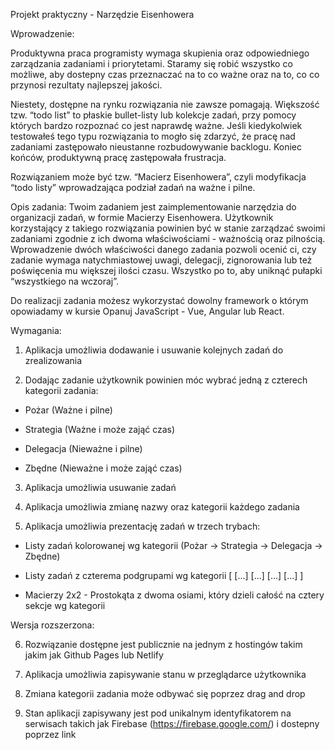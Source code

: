 Projekt praktyczny - Narzędzie Eisenhowera


Wprowadzenie:

Produktywna praca programisty wymaga skupienia oraz odpowiedniego zarządzania zadaniami i
priorytetami. Staramy się robić wszystko co możliwe, aby dostepny czas przeznaczać na to co ważne oraz
na to, co co przynosi rezultaty najlepszej jakości.


Niestety, dostępne na rynku rozwiązania nie zawsze pomagają. Większość tzw. “todo list” to płaskie
bullet-listy lub kolekcje zadań, przy pomocy których bardzo rozpoznać co jest naprawdę ważne. Jeśli
kiedykolwiek testowałeś tego typu rozwiązania to mogło się zdarzyć, że pracę nad zadaniami zastępowało
nieustanne rozbudowywanie backlogu. Koniec końców, produktywną pracę zastępowała frustracja.


Rozwiązaniem może być tzw. “Macierz Eisenhowera”, czyli modyfikacja “todo listy” wprowadzająca
podział zadań na ważne i pilne.


Opis zadania:
Twoim zadaniem jest zaimplementowanie narzędzia do organizacji zadań, w formie Macierzy Eisenhowera.
Użytkownik korzystający z takiego rozwiązania powinien być w stanie zarządzać swoimi zadaniami zgodnie z
ich dwoma właściwościami - ważnością oraz pilnością.
Wprowadzenie dwóch właściwości danego zadania
pozwoli ocenić ci, czy zadanie wymaga
natychmiastowej uwagi, delegacji, zignorowania
lub też poświęcenia mu większej ilości czasu.
Wszystko po to, aby uniknąć pułapki “wszystkiego
na wczoraj”.


Do realizacji zadania możesz wykorzystać dowolny
framework o którym opowiadamy w kursie Opanuj
JavaScript - Vue, Angular lub React.

Wymagania:

1) Aplikacja umożliwia dodawanie i usuwanie kolejnych zadań do zrealizowania

2) Dodając zadanie użytkownik powinien móc wybrać jedną z czterech kategorii zadania:

 - Pożar (Ważne i pilne)

 - Strategia (Ważne i może zająć czas)

 - Delegacja (Nieważne i pilne)

 - Zbędne (Nieważne i może zająć czas)

3) Aplikacja umożliwia usuwanie zadań

4) Aplikacja umożliwia zmianę nazwy oraz kategorii każdego zadania

5) Aplikacja umożliwia prezentację zadań w trzech trybach:

 - Listy zadań kolorowanej wg kategorii (Pożar -> Strategia -> Delegacja -> Zbędne)

 - Listy zadań z czterema podgrupami wg kategorii [ [...] [...] [...] [...] ]

 - Macierzy 2x2 - Prostokąta z dwoma osiami, który dzieli całość na cztery sekcje wg kategorii



Wersja rozszerzona:

6) Rozwiązanie dostępne jest publicznie na jednym z hostingów takim jakim jak Github Pages lub Netlify

7) Aplikacja umożliwia zapisywanie stanu w przeglądarce użytkownika

8) Zmiana kategorii zadania może odbywać się poprzez drag and drop

9) Stan aplikacji zapisywany jest pod unikalnym identyfikatorem na serwisach takich jak Firebase
(https://firebase.google.com/) i dostepny poprzez link